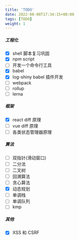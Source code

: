 ```yaml
---
title: 'TODO'
date: 2022-08-08T17:34:15+08:00
tags: [TODO]
weight: 1
---
```


##### 工程化

- [x] shell 脚本复习巩固
- [x] npm script
- [ ] 开发一个命令行工具
- [x] babel
- [x] log-shiny babel 插件开发
- [ ] webpack
- [ ] rollup
- [ ] lerna

##### 框架

- [x] react diff 原理
- [ ] vue diff 原理
- [ ] 各类状态管理器原理

##### 算法

- [ ] 双指针(滑动窗口)
- [ ] 二分法
- [ ] 二叉树
- [ ] 回溯算法
- [ ] 贪心算法
- [x] 动态规划
- [ ] 单调栈
- [ ] 单调队列
- [ ] kmp

##### 其他

- [x] XSS 和 CSRF
